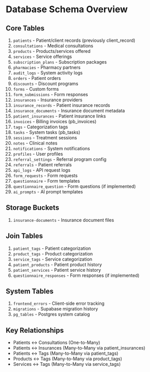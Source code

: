 # Database Schema Overview

## Core Tables
1. `patients` - Patient/client records (previously client_record)
2. `consultations` - Medical consultations
3. `products` - Products/services offered
4. `services` - Service offerings
5. `subscription_plans` - Subscription packages
6. `pharmacies` - Pharmacy partners
7. `audit_logs` - System activity logs
8. `orders` - Patient orders
9. `discounts` - Discount programs
10. `forms` - Custom forms
11. `form_submissions` - Form responses
12. `insurances` - Insurance providers
13. `insurance_records` - Patient insurance records
14. `insurance_documents` - Insurance document metadata
15. `patient_insurances` - Patient insurance links
16. `invoices` - Billing invoices (pb_invoices)
17. `tags` - Categorization tags
18. `tasks` - System tasks (pb_tasks)
19. `sessions` - Treatment sessions
20. `notes` - Clinical notes
21. `notifications` - System notifications
22. `profiles` - User profiles
23. `referral_settings` - Referral program config
24. `referrals` - Patient referrals
25. `api_logs` - API request logs
26. `form_requests` - Form requests
27. `questionnaire` - Form templates
28. `questionnaire_question` - Form questions (if implemented)
29. `ai_prompts` - AI prompt templates

## Storage Buckets
1. `insurance-documents` - Insurance document files

## Join Tables
1. `patient_tags` - Patient categorization
2. `product_tags` - Product categorization
3. `service_tags` - Service categorization
4. `patient_products` - Patient product history
5. `patient_services` - Patient service history
6. `questionnaire_responses` - Form responses (if implemented)

## System Tables
1. `frontend_errors` - Client-side error tracking
2. `migrations` - Supabase migration history
3. `pg_tables` - Postgres system catalog

## Key Relationships
- Patients ↔ Consultations (One-to-Many)
- Patients ↔ Insurances (Many-to-Many via patient_insurances)
- Patients ↔ Tags (Many-to-Many via patient_tags)
- Products ↔ Tags (Many-to-Many via product_tags)
- Services ↔ Tags (Many-to-Many via service_tags)
